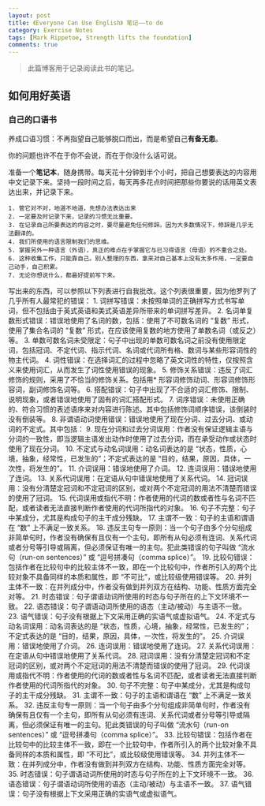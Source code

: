 ```yaml
---
layout: post
title: 《Everyone Can Use English》 笔记——to do
category: Exercise Notes
tags: [Mark Rippetoe, Strength lifts the foundation]
comments: true
---
```


> 此篇博客用于记录阅读此书的笔记。

## 如何用好英语

### 自己的口语书

养成口语习惯：不再指望自己能够脱口而出，而是希望自己**有备无患**。

你的问题也许不在于你不会说，而在于你没什么话可说。

准备一个**笔记本**，随身携带。每天花十分钟到半个小时，把自己想要表达的内容用中文记录下来。坚持一段时间之后，每天再多花点时间把那些你要说的话用英文表达出来，并记录下来。

    1. 管它对不对，地道不地道，先想办法表达出来
    2. 一定要及时记录下来，记录的习惯无比重要。
    3. 在记录自己所要表达的内容之时，要尽量避免任何修辞。因为大多数情况下，修辞是几乎无法翻译的。
    4. 我们所使用的语言限制我们的思维。
    5. 掌握另外一种语言（外语），真正的难点在于掌握它与已习得语言（母语）的不重合之处。
    6. 这种收集工作，只能靠自己。别人整理的东西，拿来对自己基本上没有太多作用，一定要自己动手，自己积累。
    7. 无论你想说什么，都最好提前写下来。

写出来的东西，可以参照以下列表进行自我批改。这个列表很重要，因为他罗列了几乎所有人最常犯的错误：
    1. 词拼写错误：未按照单词的正确拼写方式书写单词，但不包括由于英式英语和美式英语差异所带来的单词拼写差异。
    2. 名词单复数形式错误：错误地使用了名词的数，包括：使用了不可数名词的 “复数” 形式，使用了集合名词的 “复数” 形式，在应该使用复数的地方使用了单数名词（或反之）等。
    3. 单数可数名词未受限定：句子中出现的单数可数名词之前没有使用限定词，包括冠词、不定代词、指示代词、名词或代词所有格、数词与某些形容词性的物主代词。
    4. 词性错误：在选择词汇的过程中忽略了英文词性的特性，仅按照含义来使用词汇，从而发生了词性使用错误的现象。
    5. 修饰关系错误：违反了词汇修饰的规则，采用了不恰当的修饰关系。包括用* 形容词修饰动词、形容词修饰形容词，副词修饰名词等。
    6. 搭配错误：句子中出现了不合适的词汇修饰、限制、说明现象，或者错误地使用了固有的词汇搭配形式。
    7. 词序错误：未使用正确的、符合习惯的表述语序来对内容进行陈述。其中包括修饰词顺序错误，该倒装时没有倒装等。
    8. 非谓语动词使用错误：错误地使用了现在分词、过去分词、或动词的不定式。其中包括：
    9. 现在分词和过去分词误用：作者没有保证逻辑主语与分词的一致性，即当逻辑主语发出动作时使用了过去分词，而在承受动作或状态时使用了现在分词。
    10. 不定式与动名词误用：动名词表达的是 “状态，性质，心境，抽象，经常性，已发生的”；不定式表达的是 “目的，结果，原因，具体，一次性，将发生的”。
    11. 介词误用：错误地使用了介词。
    12. 连词误用：错误地使用了连词。
    13. 关系代词误用：在定语从句中错误地使用了关系代词。
    14. 冠词误用：没有分清楚定冠词和不定冠词的区别，或对两个不定冠词的用法不清楚而错误的使用了冠词。
    15. 代词误用或指代不明：作者使用的代词的数或者性与名词不匹配，或者读者无法直接判断作者使用的代词所指代的对象。
    16. 句子不完整：句子中某成分，尤其是构成句子的主干成分残缺。
    17. 主谓不一致：句子的主语和谓语在 “数” 上不满足一致关系。
    18. 违反主句专一原则：当一个句子由多个分句组成非简单句时，作者没有确保有且仅有一个主句，即所有从句必须有连词、关系代词或者分号等引导或隔离，但必须保证有唯一的主句。犯此类错误的句子叫做 “流水句（run-on sentences）” 或 “逗号拼凑句（comma splice）”。
    19. 比较句错误：包括作者在比较句中的比较主体不一致，即在一个比较句中，作者所引入的两个比较对象不具备同样的本质和属性，即 “不可比”，或比较级使用错误等。
    20. 并列主体不一致：在并列成分中，作者没有做到并列双方在结构、功能、性质方面完全对等。
    21. 时态错误：句子谓语动词所使用的时态与句子所在的上下文环境不一致。
    22. 语态错误：句子谓语动词所使用的语态（主动/被动）与主语不一致。
    23. 语气错误：句子没有根据上下文采用正确的实语气或虚拟语气。
    24. 不定式与动名词误用：动名词表达的是 “状态，性质，心境，抽象，经常性，已发生的”；不定式表达的是 “目的，结果，原因，具体，一次性，将发生的”。
    25. 介词误用：错误地使用了介词。
    26. 连词误用：错误地使用了连词。
    27. 关系代词误用：在定语从句中错误地使用了关系代词。
    28. 冠词误用：没有分清楚定冠词和不定冠词的区别，或对两个不定冠词的用法不清楚而错误的使用了冠词。
    29. 代词误用或指代不明：作者使用的代词的数或者性与名词不匹配，或者读者无法直接判断作者使用的代词所指代的对象。
    30. 句子不完整：句子中某成分，尤其是构成句子的主干成分残缺。
    31. 主谓不一致：句子的主语和谓语在 “数” 上不满足一致关系。
    32. 违反主句专一原则：当一个句子由多个分句组成非简单句时，作者没有确保有且仅有一个主句，即所有从句必须有连词、关系代词或者分号等引导或隔离，但必须保证有唯一的主句。犯此类错误的句子叫做 “流水句（run-on sentences）” 或 “逗号拼凑句（comma splice）”。
    33. 比较句错误：包括作者在比较句中的比较主体不一致，即在一个比较句中，作者所引入的两个比较对象不具备同样的本质和属性，即 “不可比”，或比较级使用错误等。
    34. 并列主体不一致：在并列成分中，作者没有做到并列双方在结构、功能、性质方面完全对等。
    35. 时态错误：句子谓语动词所使用的时态与句子所在的上下文环境不一致。
    36. 语态错误：句子谓语动词所使用的语态（主动/被动）与主语不一致。
    37. 语气错误：句子没有根据上下文采用正确的实语气或虚拟语气。

